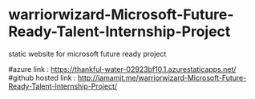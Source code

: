 # warriorwizard-Microsoft-Future-Ready-Talent-Internship-Project
static website for microsoft future ready project



#azure link : https://thankful-water-02923bf10.1.azurestaticapps.net/
#github hosted link : http://iamamit.me/warriorwizard-Microsoft-Future-Ready-Talent-Internship-Project/
